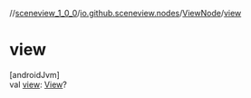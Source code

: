 //[sceneview_1_0_0](../../../index.md)/[io.github.sceneview.nodes](../index.md)/[ViewNode](index.md)/[view](view.md)

# view

[androidJvm]\
val [view](view.md): [View](https://developer.android.com/reference/kotlin/android/view/View.html)?
